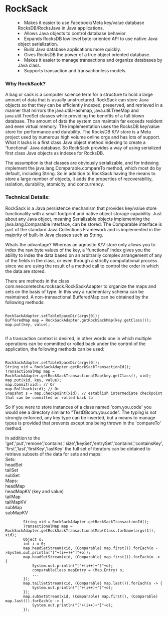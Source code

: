 <h1>RockSack</h1>
<dd>
<li/> Makes it easier to use Facebook/Meta key/value database RocksDB/RocksJava in Java applications.
<li/> Allows Java objects to control database behavior.
<li/> Expands RocksDB low level byte-oriented API to use native Java object serialization.
<li/> Build Java database applications more quickly.
<li/> Gives RocksDB the power of a true object oriented database.
<li/> Makes it easier to manage transactions and organize databases by Java class.
<li/> Supports transaction and transactionless models.
</dd>
<h3>Why RockSack?</h3>
A bag or sack is a computer science term for a structure to hold a large amount of data that is usually unstructured.
RockSack can store Java objects so that they can be efficiently indexed, preserved, and retrieved in a manner that mirrors the java.util.Hashmap, java.util.TreeMap and java.util.TreeSet classes while providing the benefits of a full blown database.
The amount of data the system can maintain far exceeds resident and even virtual memory.
The implementation uses the RocksDB key/value store for performance and durability. The RocksDB K/V store is a Meta project
used by numerous high volume online orgs and has lots of support. What it lacks is a first class Java object method indexing to
create a 'functional' Java database.
So RockSack provides a way of using serialized first class Java objects as indexes for RocksDB.
<p/>
The assumption is that classes are obviously serializable, and for indexing implement the java.lang.Comparable.compareTo method, which most do by default, including String.
So in addition to RockSack having the means to store a large number of objects, it adds the properties of recoverability,
isolation, durability, atomicity, and concurrency.
<h3>Technical Details:</h3>
RockSack is a Java persistence mechanism that provides key/value store functionality 
with a small footprint and native object storage capability. Just about any Java object, meaning Serializable objects implementing the 
java.lang.Comparable interface, can be stored. The Comparable interface 
is part of the standard Java Collections Framework and is implemented in the majority of built-in Java classes such as String.<p/>
Whats the advantage? Whereas an agnostic K/V store only allows you to index the raw byte values of the key, a 'functional' index
gives you the ability to index the data based on an arbitrarily complex arrangement of any of the fields in the class, or even through
a strictly computational process since we are using the result of a method call to control the order in which the data are stored.

There are methods in the class com.neocoretechs.rocksack.RockSackAdapter to organize the maps and sets on the basis of type. In this way a rudimentary schema can be maintained. A non-transactional BufferedMap can be obtained by the following methods:

```

RockSackAdapter.setTableSpaceDir(argv[0]);
BufferedMap map = RockSackAdapter.getRockSackMap(key.getClass());
map.put(key, value);


```

If a transaction context is desired, in other words one in which multiple operations can be committed or rolled back under the control of the application, the following methods can be used:

```

RockSackAdapter.setTableSpaceDir(argv[0]);
String xid = RockSackAdapter.getRockSackTransactionId();
TransactionalMap map = RockSackAdapter.getRockSackTransactionalMap(key.getClass(), xid);
map.put(xid, key, value);
map.Commit(xid); // Or
map.Rollback(xid); // Or
Snapshot s = map.Checkpoint(xid); // establish intermediate checkpoint that can be committed or rolled back to

```

So if you were to store instances of a class named 'com.you.code' you would see a directory similar to "TestDBcom.you.code".
The typing is not strongly enforced, any key type can be inserted, but a means to manage types is provided that prevents exceptions being thrown in the 'compareTo' method.

In addition to the 'get','put','remove','contains','size','keySet','entrySet','contains','containsKey','first','last','firstKey','lastKey' the full set of
iterators can be obtained to retrieve subsets of the data for sets and maps:<br>
Sets:<br/>
headSet<br/>
tailSet<br/>
subSet<br/>
Maps:<br/>
headMap<br/>
headMapKV (key and value)<br/>
tailMap<br/>
tailMapKV<br/>
subMap<br/>
subMapKV<br/>
```
		String xid = RockSackAdapter.getRockSackTransactionId();
		TransactionalMap map = RockSackAdapter.getRockSackTransactionalMap(Class.forName(argv[1]), xid);
		Object o;
		int i = 0;
		map.headSetStream(xid, (Comparable) map.first()).forEach(o ->System.out.println("["+(i++)+"]"+o));
		map.headSetStream(xid, (Comparable) map.first()).forEach(o -> {			
			System.out.println("["+(i++)+"]"+o);
			comparableClass.mapEntry = (Map.Entry) o;
			...
		});
		map.tailSetStream(xid, (Comparable) map.last()).forEach(o -> {
			System.out.println("["+(i++)+"]"+o);
		});
		map.subSetStream(xid, (Comparable) map.first(), (Comparable) map.last()).forEach(o -> {
			System.out.println("["+(i++)+"]"+o);
		});
```

<p/>


